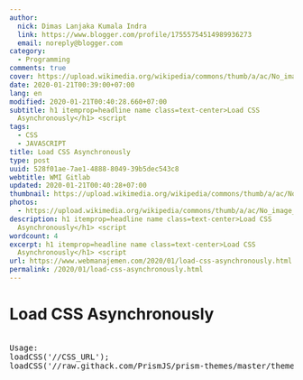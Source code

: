 ```yaml
---
author:
  nick: Dimas Lanjaka Kumala Indra
  link: https://www.blogger.com/profile/17555754514989936273
  email: noreply@blogger.com
category:
  - Programming
comments: true
cover: https://upload.wikimedia.org/wikipedia/commons/thumb/a/ac/No_image_available.svg/2048px-No_image_available.svg.png
date: 2020-01-21T00:39:00+07:00
lang: en
modified: 2020-01-21T00:40:28.660+07:00
subtitle: h1 itemprop=headline name class=text-center>Load CSS
  Asynchronously</h1> <script
tags:
  - CSS
  - JAVASCRIPT
title: Load CSS Asynchronously
type: post
uuid: 528f01ae-7ae1-4888-8049-39b5dec543c8
webtitle: WMI Gitlab
updated: 2020-01-21T00:40:28+07:00
thumbnail: https://upload.wikimedia.org/wikipedia/commons/thumb/a/ac/No_image_available.svg/2048px-No_image_available.svg.png
photos:
  - https://upload.wikimedia.org/wikipedia/commons/thumb/a/ac/No_image_available.svg/2048px-No_image_available.svg.png
description: h1 itemprop=headline name class=text-center>Load CSS
  Asynchronously</h1> <script
wordcount: 4
excerpt: h1 itemprop=headline name class=text-center>Load CSS
  Asynchronously</h1> <script
url: https://www.webmanajemen.com/2020/01/load-css-asynchronously.html
permalink: /2020/01/load-css-asynchronously.html
---
```


<h1 itemprop="headline name" class="text-center">Load CSS Asynchronously</h1>  <script src="https://emgithub.com/embed.js?target=https%3A%2F%2Fgithub.com%2Fdimaslanjaka%2FWeb-Manajemen%2Fblob%2Fmaster%2Fjs%2Floadcss.js&style=github&showBorder=on&showLineNumbers=on&showFileMeta=on&showCopy=on"></script></script><pre class="alert alert-info" lang="js"><br>Usage: <br>loadCSS('//CSS_URL');<br>loadCSS('//raw.githack.com/PrismJS/prism-themes/master/themes/prism-vs.css');<br></pre>